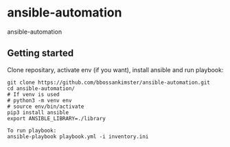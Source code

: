 # ansible-automation
ansible-automation

## Getting started

Clone repositary, activate env (if you want), install ansible and run playbook:

~~~~~~~~~~~~~~~~~~~~~~~~~~~~~~~~~~~~~~~~~~~~~~~~~~~~~~~~~~~~~~~~~~~~~~~~~~~~~~~~
git clone https://github.com/bbossankimster/ansible-automation.git
cd ansible-automation/
# If venv is used
# python3 -m venv env
# source env/bin/activate
pip3 install ansible
export ANSIBLE_LIBRARY=./library

To run playbook:
ansible-playbook playbook.yml -i inventory.ini
~~~~~~~~~~~~~~~~~~~~~~~~~~~~~~~~~~~~~~~~~~~~~~~~~~~~~~~~~~~~~~~~~~~~~~~~~~~~~~~~

